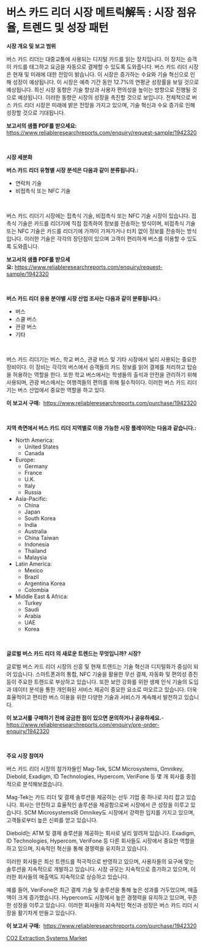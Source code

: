 <p><h1>버스 카드 리더 시장 메트릭解독 : 시장 점유율, 트렌드 및 성장 패턴</h1></p><p><strong>시장 개요 및 보고 범위</strong></p>
<p><p>버스 카드 리더는 대중교통에 사용되는 디지털 카드를 읽는 장치입니다. 이 장치는 승객이 카드를 태그하고 요금을 자동으로 결제할 수 있도록 도와줍니다. 버스 카드 리더 시장은 현재 및 미래에 대한 전망이 밝습니다. 이 시장은 증가하는 수요와 기술 혁신으로 인해 성장이 예상됩니다. 이 시장은 예측 기간 동안 12.7%의 연평균 성장률을 보일 것으로 예상됩니다. 최신 시장 동향은 기술 향상과 사용자 편의성을 높이는 방향으로 진행될 것으로 예상됩니다. 이러한 동향은 시장의 성장을 촉진할 것으로 보입니다. 전체적으로 버스 카드 리더 시장은 미래에 밝은 전망을 가지고 있으며, 기술 혁신과 수요 증가로 인해 성장할 것으로 기대됩니다.</p></p>
<p><strong>보고서의 샘플 PDF를 받으세요:</strong> <a href="https://www.reliableresearchreports.com/enquiry/request-sample/1942320">https://www.reliableresearchreports.com/enquiry/request-sample/1942320</a></p>
<p>&nbsp;</p>
<p><strong>시장 세분화</strong></p>
<p><strong>버스 카드 리더 유형별 시장 분석은 다음과 같이 분류됩니다.:</strong></p>
<p><ul><li>연락처 기술</li><li>비접촉식 또는 NFC 기술</li></ul></p>
<p>&nbsp;</p>
<p><p>버스 카드 리더기 시장에는 접촉식 기술, 비접촉식 또는 NFC 기술 시장이 있습니다. 접촉식 기술은 카드를 리더기에 직접 접촉하여 정보를 전송하는 방식이며, 비접촉식 기술 또는 NFC 기술은 카드를 리더기에 가까이 가져가거나 터치 없이 정보를 전송하는 방식입니다. 이러한 기술은 각각의 장단점이 있으며 고객이 편리하게 버스를 이용할 수 있도록 도와줍니다.</p></p>
<p><strong>보고서의 샘플 PDF를 받으세요:</strong>&nbsp;<a href="https://www.reliableresearchreports.com/enquiry/request-sample/1942320">https://www.reliableresearchreports.com/enquiry/request-sample/1942320</a></p>
<p>&nbsp;</p>
<p><strong> 버스 카드 리더 응용 분야별 시장 산업 조사는 다음과 같이 분류됩니다.:</strong></p>
<p><ul><li>버스</li><li>스쿨 버스</li><li>관광 버스</li><li>기타</li></ul></p>
<p>&nbsp;</p>
<p><p>버스 카드 리더기는 버스, 학교 버스, 관광 버스 및 기타 시장에서 널리 사용되는 중요한 장비이다. 이 장비는 각각의 버스에서 승객들의 카드 정보를 읽어 결제를 처리하고 탑승을 허용하는 역할을 한다. 또한 학교 버스에서는 학생들의 출석과 안전을 관리하기 위해 사용되며, 관광 버스에서는 여행객들의 편의를 위해 필수적이다. 이러한 버스 카드 리더기는 버스 산업에서 중요한 역할을 하고 있다.</p></p>
<p><strong>이 보고서 구매:</strong>&nbsp; <a href="https://www.reliableresearchreports.com/purchase/1942320">https://www.reliableresearchreports.com/purchase/1942320</a></p>
<p>&nbsp;</p>
<p><strong>지역 측면에서 버스 카드 리더 지역별로 이용 가능한 시장 플레이어는 다음과 같습니다.:</strong></p>
<p><ul>
    <li>
        North America:
        <ul>
            <li>United States</li>
            <li>Canada</li>
        </ul>
    </li>
    <li>
        Europe:
        <ul>
            <li>Germany</li>
            <li>France</li>
            <li>U.K.</li>
            <li>Italy</li>
            <li>Russia</li>
        </ul>
    </li>
    <li>
        Asia-Pacific:
        <ul>
            <li>China</li>
            <li>Japan</li>
            <li>South Korea</li>
            <li>India</li>
            <li>Australia</li>
            <li>China Taiwan</li>
            <li>Indonesia</li>
            <li>Thailand</li>
            <li>Malaysia</li>
        </ul>
    </li>
    <li>
        Latin America:
        <ul>
            <li>Mexico</li>
            <li>Brazil</li>
            <li>Argentina Korea</li>
            <li>Colombia</li>
        </ul>
    </li>
    <li>
        Middle East & Africa:
        <ul>
            <li>Turkey</li>
            <li>Saudi</li>
            <li>Arabia</li>
            <li>UAE</li>
            <li>Korea</li>
        </ul>
    </li>
    </ul></p>
<p>&nbsp;</p>
<p><strong>글로벌 버스 카드 리더 의 새로운 트렌드는 무엇입니까? 시장?</strong></p>
<p><p>글로벌 버스 카드 리더 시장의 신흥 및 현재 트렌드는 기술 혁신과 디지털화가 중심이 되어 있습니다. 스마트폰과의 통합, NFC 기술을 활용한 무선 결제, 자동화 및 편의성 증진 등이 주요한 트렌드로 부상하고 있습니다. 또한 보안 강화를 위한 생체 인식 기술의 도입과 데이터 분석을 통한 개인화된 서비스 제공이 중요한 요소로 떠오르고 있습니다. 더욱 효율적이고 편리한 버스 이용을 위한 다양한 기술과 서비스가 계속해서 발전하고 있습니다.</p></p>
<p><strong>이 보고서를 구매하기 전에 궁금한 점이 있으면 문의하거나 공유하세요.</strong>- <a href="https://www.reliableresearchreports.com/enquiry/pre-order-enquiry/1942320">https://www.reliableresearchreports.com/enquiry/pre-order-enquiry/1942320</a></p>
<p>&nbsp;</p>
<p><strong>주요 시장 참여자</strong></p>
<p><p>버스 카드 리더 시장의 참가자들인 Mag-Tek, SCM Microsystems, Omnikey, Diebold, Exadigm, ID Technologies, Hypercom, VeriFone 등 몇 개 회사를 중점적으로 분석해보겠습니다. </p><p>Mag-Tek는 카드 리더 및 결제 솔루션을 제공하는 선두 기업 중 하나로 자리 잡고 있습니다. 회사는 안전하고 효율적인 솔루션을 제공함으로써 시장에서 큰 성장을 이루고 있습니다. SCM Microsystems와 Omnikey도 시장에서 강력한 입지를 가지고 있으며, 고객들로부터 높은 신뢰를 얻고 있습니다. </p><p>Diebold는 ATM 및 결제 솔루션을 제공하는 회사로 널리 알려져 있습니다. Exadigm, ID Technologies, Hypercom, VeriFone 등 다른 회사들도 시장에서 중요한 역할을 하고 있으며, 지속적인 혁신을 통해 경쟁력을 유지하고 있습니다. </p><p>이러한 회사들은 최신 트렌드를 적극적으로 반영하고 있으며, 사용자들의 요구에 맞는 솔루션을 지속적으로 개발하고 있습니다. 시장 규모는 지속적으로 증가하고 있으며, 이러한 회사들의 매출액도 지속적으로 상승하고 있습니다. </p><p>예를 들어, VeriFone은 최근 결제 기술 및 솔루션을 통해 높은 성과를 거두었으며, 매출액이 크게 증가했습니다. Hypercom도 시장에서 높은 경쟁력을 유지하고 있으며, 꾸준한 성장을 이루고 있습니다. 이러한 회사들의 지속적인 혁신과 성장은 버스 카드 리더 시장을 활기차게 만들고 있습니다.</p></p>
<p><strong>이 보고서 구매:</strong>&nbsp;&nbsp;<a href="https://www.reliableresearchreports.com/purchase/1942320">https://www.reliableresearchreports.com/purchase/1942320</a></p>
<p><p><a href="https://view.publitas.com/reportprime-1/co2-extraction-systems-market-growth-market-trends-covid-19-impact-and-forecasts-for-period-from-2024-2031/">CO2 Extraction Systems Market</a></p></p>
